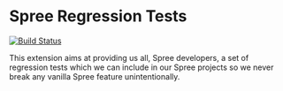 Spree Regression Tests
======================

[![Build Status](https://api.travis-ci.org/acidlabs/spree_regression_tests.png)](https://travis-ci.org/acidlabs/spree_regression_tests)

This extension aims at providing us all, Spree developers, a set of regression tests which we can include in our Spree projects so we never break any vanilla Spree feature unintentionally.

